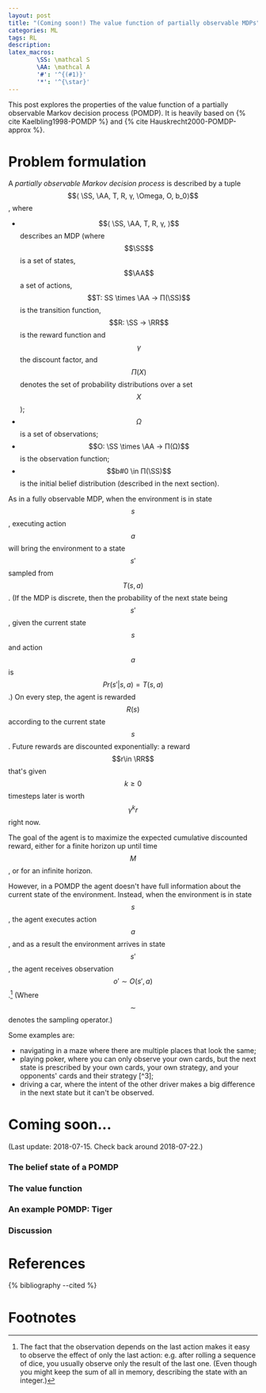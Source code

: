 ```yaml
---
layout: post
title: "(Coming soon!) The value function of partially observable MDPs"
categories: ML
tags: RL
description:
latex_macros:
        \SS: \mathcal S
        \AA: \mathcal A
        '#': '^{(#1)}'
        '*': '^{\star}'
---
```


This post explores the properties of the value function of a partially observable Markov decision process (POMDP). It is heavily based on {% cite Kaelbling1998-POMDP %} and {% cite Hauskrecht2000-POMDP-approx %}.

# Problem formulation

A _partially observable Markov decision process_ is described by a tuple $$⟨ \SS, \AA, T, R, γ, \Omega, O, b_0⟩$$, where
 - $$⟨ \SS, \AA, T, R, γ, ⟩$$ describes an MDP (where $$\SS$$ is a set of states, $$\AA$$ a set of actions, $$T: SS \times \AA → Π(\SS)$$ is the transition function, $$R: \SS → \RR$$ is the reward function and $$γ$$ the discount factor, and $$Π(X)$$ denotes the set of probability distributions over a set $$X$$);
 - $$\Omega$$ is a set of observations;
 - $$O: \SS \times \AA → Π(Ω)$$ is the observation function;
 - $$b#0 \in Π(\SS)$$ is the initial belief distribution (described in the next section).

As in a fully observable MDP, when the environment is in state $$s$$, executing action $$a$$ will bring the environment to a state $$s'$$ sampled from $$T(s,a)$$. (If the MDP is discrete, then the probability of the next state being $$s'$$, given the current state $$s$$ and action $$a$$ is $$Pr(s' \vert s, a) = T(s,a)$$.) On every step, the agent is rewarded $$R(s)$$ according to the current state $$s$$. Future rewards are discounted exponentially: a reward $$r\in \RR$$ that's given $$k ≥ 0$$ timesteps later is worth $$γ^k r$$ right now.

The goal of the agent is to maximize the expected cumulative discounted reward, either for a finite horizon up until time $$M$$, or for an infinite horizon.

However, in a POMDP the agent doesn't have full information about the current state of the environment. Instead, when the environment is in state $$s$$, the agent executes action $$a$$, and as a result the environment arrives in state $$s'$$, the agent receives observation $$o' ∼ O(s', a)$$.[^1] (Where $$∼$$ denotes the sampling operator.)

[^1]: The fact that the observation depends on the last action makes it easy to observe the effect of only the last action: e.g. after rolling a sequence of dice, you usually observe only the result of the last one. (Even though you might keep the sum of all in memory, describing the state with an integer.)

Some examples are:
 - navigating in a maze where there are multiple places that look the same;
 - playing poker, where you can only observe your own cards, but the next state is prescribed by your own cards, your own strategy, and your opponents' cards and their strategy [^3];
 - driving a car, where the intent of the other driver makes a big difference in the next state but it can't be observed.

[^2]: The order of the deck is also part of the environment, but you can't infer anything about that through your actions, so the next dealt card is better modeled as a random variable as part of the value of $$T$$.

# Coming soon...

(Last update: 2018-07-15. Check back around 2018-07-22.)

### The belief state of a POMDP
### The value function
### An example POMDP: Tiger
### Discussion

# References

{% bibliography --cited %}

# Footnotes
